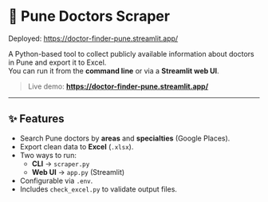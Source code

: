 # 🏥 Pune Doctors Scraper 

Deployed: https://doctor-finder-pune.streamlit.app/

A Python-based tool to collect publicly available information about doctors in Pune and export it to Excel.  
You can run it from the **command line** or via a **Streamlit web UI**.

> Live demo: **https://doctor-finder-pune.streamlit.app/**

---

## ✨ Features
- Search Pune doctors by **areas** and **specialties** (Google Places).
- Export clean data to **Excel** (`.xlsx`).
- Two ways to run:
  - **CLI** → `scraper.py`
  - **Web UI** → `app.py` (Streamlit)
- Configurable via `.env`.
- Includes `check_excel.py` to validate output files.




> 

